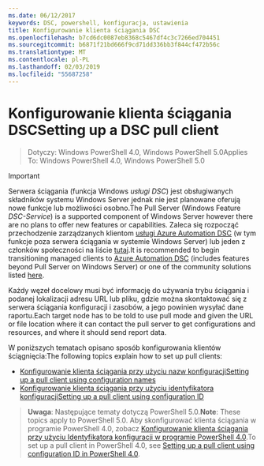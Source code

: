 ```yaml
---
ms.date: 06/12/2017
keywords: DSC, powershell, konfiguracja, ustawienia
title: Konfigurowanie klienta ściągania DSC
ms.openlocfilehash: b7cd6dc0087eb8368c5467df4c3c7266ed704451
ms.sourcegitcommit: b6871f21bd666f9cd71dd336bb3f844cf472b56c
ms.translationtype: MT
ms.contentlocale: pl-PL
ms.lasthandoff: 02/03/2019
ms.locfileid: "55687258"
---
```

# <a name="setting-up-a-dsc-pull-client"></a><span data-ttu-id="c3976-103">Konfigurowanie klienta ściągania DSC</span><span class="sxs-lookup"><span data-stu-id="c3976-103">Setting up a DSC pull client</span></span>

> <span data-ttu-id="c3976-104">Dotyczy: Windows PowerShell 4.0, Windows PowerShell 5.0</span><span class="sxs-lookup"><span data-stu-id="c3976-104">Applies To: Windows PowerShell 4.0, Windows PowerShell 5.0</span></span>

> [!IMPORTANT]
> <span data-ttu-id="c3976-105">Serwera ściągania (funkcja Windows *usługi DSC*) jest obsługiwanych składników systemu Windows Server jednak nie jest planowane oferują nowe funkcje lub możliwości osobno.</span><span class="sxs-lookup"><span data-stu-id="c3976-105">The Pull Server (Windows Feature *DSC-Service*) is a supported component of Windows Server however there are no plans to offer new features or capabilities.</span></span> <span data-ttu-id="c3976-106">Zaleca się rozpocząć przechodzenie zarządzanych klientom [usługi Azure Automation DSC](/azure/automation/automation-dsc-getting-started) (w tym funkcje poza serwera ściągania w systemie Windows Server) lub jeden z członków społeczności na liście [tutaj](pullserver.md#community-solutions-for-pull-service).</span><span class="sxs-lookup"><span data-stu-id="c3976-106">It is recommended to begin transitioning managed clients to [Azure Automation DSC](/azure/automation/automation-dsc-getting-started) (includes features beyond Pull Server on Windows Server) or one of the community solutions listed [here](pullserver.md#community-solutions-for-pull-service).</span></span>

<span data-ttu-id="c3976-107">Każdy węzeł docelowy musi być informację do używania trybu ściągania i podanej lokalizacji adresu URL lub pliku, gdzie można skontaktować się z serwera ściągania konfiguracji i zasobów, a jego powinien wysyłać dane raportu.</span><span class="sxs-lookup"><span data-stu-id="c3976-107">Each target node has to be told to use pull mode and given the URL or file location where it can contact the pull server to get configurations and resources, and where it should send report data.</span></span>

<span data-ttu-id="c3976-108">W poniższych tematach opisano sposób konfigurowania klientów ściągnięcia:</span><span class="sxs-lookup"><span data-stu-id="c3976-108">The following topics explain how to set up pull clients:</span></span>

* [<span data-ttu-id="c3976-109">Konfigurowanie klienta ściągania przy użyciu nazw konfiguracji</span><span class="sxs-lookup"><span data-stu-id="c3976-109">Setting up a pull client using configuration names</span></span>](pullClientConfigNames.md)
* [<span data-ttu-id="c3976-110">Konfigurowanie klienta ściągania przy użyciu identyfikatora konfiguracji</span><span class="sxs-lookup"><span data-stu-id="c3976-110">Setting up a pull client using configuration ID</span></span>](pullClientConfigID.md)

> <span data-ttu-id="c3976-111">**Uwaga**: Następujące tematy dotyczą PowerShell 5.0.</span><span class="sxs-lookup"><span data-stu-id="c3976-111">**Note**: These topics apply to PowerShell 5.0.</span></span> <span data-ttu-id="c3976-112">Aby skonfigurować klienta ściągania w programie PowerShell 4.0, zobacz [Konfigurowanie klienta ściągania przy użyciu Identyfikatora konfiguracji w programie PowerShell 4.0](pullClientConfigID4.md).</span><span class="sxs-lookup"><span data-stu-id="c3976-112">To set up a pull client in PowerShell 4.0, see [Setting up a pull client using configuration ID in PowerShell 4.0](pullClientConfigID4.md).</span></span>